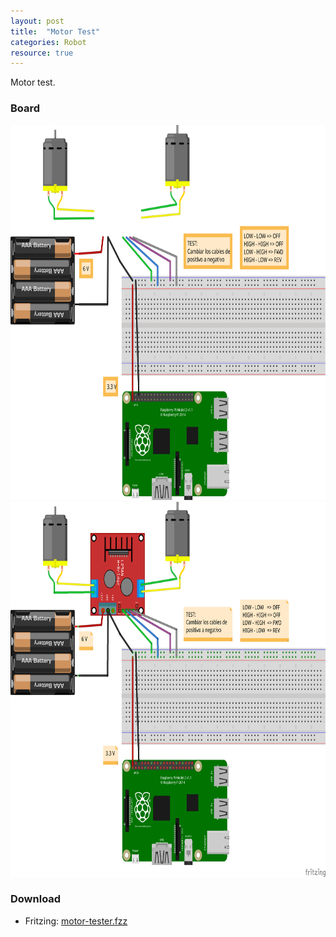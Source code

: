 ```yaml
---
layout: post
title:  "Motor Test"
categories: Robot
resource: true
---
```


Motor test.

### Board

<img src="/images/fritzing/motor-tester_Steckplatine.svg" width="800" height="600" alt="bread board" />
<img src="/images/fritzing/motor-tester_Steckplatine.png" width="800" height="600" alt="bread board" />

### Download

* Fritzing: [motor-tester.fzz](/images/fritzing/motor-testert.fzz)
